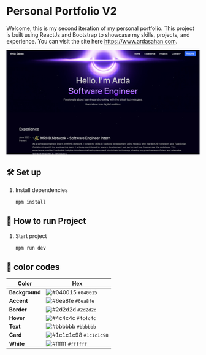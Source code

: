# Personal Portfolio V2
Welcome, this is my second iteration of my personal portfolio. This project is built using ReactJs and Bootstrap to showcase my skills, projects, and experience. You can visit the site here https://www.ardasahan.com.

![demo](public/assets/demo.png)
 
## 🛠 Set up
1. Install dependencies

   ```sh
   npm install
   ```

## 🚀 How to run Project

1. Start project

   ```sh
   npm run dev
   ```

## 🎨 color codes

| Color          | Hex                                                                |
| -------------- | ------------------------------------------------------------------ |
| **Background** | ![#040015](https://via.placeholder.com/10/040015?text=+) `#040015` |
| **Accent**     | ![#6ea8fe](https://via.placeholder.com/10/6ea8fe?text=+) `#6ea8fe` |
| **Border**     | ![#2d2d2d](https://via.placeholder.com/10/2d2d2d?text=+) `#2d2d2d` |
| **Hover**      | ![#4c4c4c](https://via.placeholder.com/10/4c4c4c?text=+) `#4c4c4c` |
| **Text**       | ![#bbbbbb](https://via.placeholder.com/10/bbbbbb?text=+) `#bbbbbb` |
| **Card**       | ![#1c1c1c98](https://via.placeholder.com/10/1c1c1c98?text=+) `#1c1c1c98` |
| **White**      | ![#ffffff](https://via.placeholder.com/10/ffffff?text=+) `#ffffff` |
